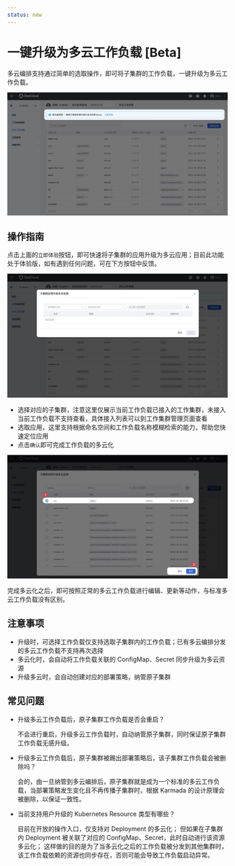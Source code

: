 ```yaml
---
status: new
---
```


# 一键升级为多云工作负载 [Beta]

多云编排支持通过简单的选取操作，即可将子集群的工作负载，一键升级为多云工作负载。

![image](../images/promote01.jpg)

## 操作指南

点击上面的`立即体验`按钮，即可快速将子集群的应用升级为多云应用；目前此功能处于体验版，如有遇到任何问题，可在下方按钮中反馈。

![image](../images/promote02.jpg)

- 选择对应的子集群，注意这里仅展示当前工作负载已接入的工作集群，未接入当前工作负载不支持查看，具体接入列表可以到工作集群管理页面查看
- 选取应用，这里支持根据命名空间和工作负载名称模糊检索的能力，帮助您快速定位应用
- 点击`确认`即可完成工作负载的多云化

![image](../images/promote03.jpg)

完成多云化之后，即可按照正常的多云工作负载进行编辑、更新等动作，与标准多云工作负载没有区别。

## 注意事项

- 升级时，可选择工作负载仅支持选取子集群内的工作负载；已有多云编排分发的多云工作负载不支持再次选择
- 多云化时，会自动将工作负载关联的 ConfigMap、Secret 同步升级为多云资源
- 升级多云时，会自动创建对应的部署策略，纳管原子集群

## 常见问题

- 升级多云工作负载后，原子集群工作负载是否会重启？

    不会进行重启，升级多云工作负载时，自动纳管原子集群，同时保证原子集群工作负载无感升级。

- 升级多云工作负载后，原子集群被踢出部署策略后，该子集群工作负载会被删除吗？

    会的，由一旦纳管到多云编排后，原子集群就是成为一个标准的多云工作负载，当部署策略发生变化且不再传播子集群时，根据 Karmada 的设计原理会被删除，以保证一致性。

- 当前支持用户升级的 Kubernetes Resource 类型有哪些？

    目前在开放的操作入口，仅支持对 Deployment 的多云化；
    但如果在子集群内 Deployment 被关联了对应的 ConfigMap、Secret，此时自动进行该资源多云化；
    这样做的目的是为了当多云化之后的工作负载被分发到其他集群时，该工作负载依赖的资源也同步存在，否则可能会导致工作负载启动异常。
